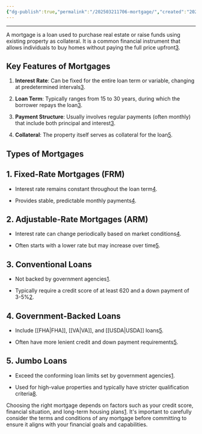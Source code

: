 ```yaml
---
{"dg-publish":true,"permalink":"/202503211706-mortgage/","created":"2025-03-13T15:16:08.000-04:00","updated":"2025-03-13T15:16:34.000-04:00"}
---
```



---

A mortgage is a loan used to purchase real estate or raise funds using existing property as collateral. It is a common financial instrument that allows individuals to buy homes without paying the full price upfront[3](https://en.wikipedia.org/wiki/Mortgage).

## Key Features of Mortgages

1. **Interest Rate**: Can be fixed for the entire loan term or variable, changing at predetermined intervals[3](https://en.wikipedia.org/wiki/Mortgage).
    
2. **Loan Term**: Typically ranges from 15 to 30 years, during which the borrower repays the loan[3](https://en.wikipedia.org/wiki/Mortgage).
    
3. **Payment Structure**: Usually involves regular payments (often monthly) that include both principal and interest[3](https://en.wikipedia.org/wiki/Mortgage).
    
4. **Collateral**: The property itself serves as collateral for the loan[5](https://www.nerdwallet.com/article/mortgages/what-is-a-mortgage).
    

## Types of Mortgages

## 1. Fixed-Rate Mortgages (FRM)

- Interest rate remains constant throughout the loan term[4](https://myhome.freddiemac.com/blog/homebuying/understanding-common-types-of-mortgage-loans).
    
- Provides stable, predictable monthly payments[4](https://myhome.freddiemac.com/blog/homebuying/understanding-common-types-of-mortgage-loans).
    

## 2. Adjustable-Rate Mortgages (ARM)

- Interest rate can change periodically based on market conditions[4](https://myhome.freddiemac.com/blog/homebuying/understanding-common-types-of-mortgage-loans).
    
- Often starts with a lower rate but may increase over time[5](https://www.nerdwallet.com/article/mortgages/what-is-a-mortgage).
    

## 3. Conventional Loans

- Not backed by government agencies[1](https://www.bankrate.com/mortgages/types-of-mortgages/).
    
- Typically require a credit score of at least 620 and a down payment of 3-5%[2](https://www.rocketmortgage.com/learn/types-of-mortgages).
    

## 4. Government-Backed Loans

- Include [[FHA\|FHA]], [[VA\|VA]], and [[USDA\|USDA]] loans[5](https://www.nerdwallet.com/article/mortgages/what-is-a-mortgage).
    
- Often have more lenient credit and down payment requirements[5](https://www.nerdwallet.com/article/mortgages/what-is-a-mortgage).
    

## 5. Jumbo Loans

- Exceed the conforming loan limits set by government agencies[1](https://www.bankrate.com/mortgages/types-of-mortgages/).
    
- Used for high-value properties and typically have stricter qualification criteria[8](https://www.schwab.com/learn/story/types-of-mortgage-loans).
    

Choosing the right mortgage depends on factors such as your credit score, financial situation, and long-term housing plans[1](https://www.bankrate.com/mortgages/types-of-mortgages/). It's important to carefully consider the terms and conditions of any mortgage before committing to ensure it aligns with your financial goals and capabilities.
